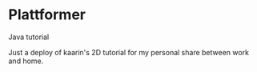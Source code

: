 # Plattformer
Java tutorial

Just a deploy of kaarin's 2D tutorial for my personal share
between work and home.
